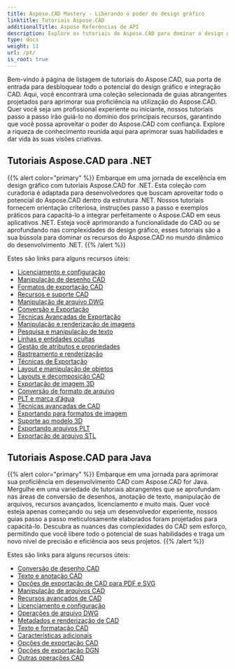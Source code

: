 ```yaml
---
title: Aspose.CAD Mastery - Liberando o poder do design gráfico
linktitle: Tutoriais Aspose.CAD
additionalTitle: Aspose Referências de API
description: Explore os tutoriais do Aspose.CAD para dominar o design gráfico. Eleve suas habilidades com guias passo a passo sobre integração CAD e libere seu potencial criativo.
type: docs
weight: 11
url: /pt/
is_root: true
---
```


Bem-vindo à página de listagem de tutoriais do Aspose.CAD, sua porta de entrada para desbloquear todo o potencial do design gráfico e integração CAD. Aqui, você encontrará uma coleção selecionada de guias abrangentes projetados para aprimorar sua proficiência na utilização do Aspose.CAD. Quer você seja um profissional experiente ou iniciante, nossos tutoriais passo a passo irão guiá-lo no domínio dos principais recursos, garantindo que você possa aproveitar o poder do Aspose.CAD com confiança. Explore a riqueza de conhecimento reunida aqui para aprimorar suas habilidades e dar vida às suas visões criativas.

## Tutoriais Aspose.CAD para .NET
{{% alert color="primary" %}}
Embarque em uma jornada de excelência em design gráfico com tutoriais Aspose.CAD for .NET. Esta coleção com curadoria é adaptada para desenvolvedores que buscam aproveitar todo o potencial do Aspose.CAD dentro da estrutura .NET. Nossos tutoriais fornecem orientação criteriosa, instruções passo a passo e exemplos práticos para capacitá-lo a integrar perfeitamente o Aspose.CAD em seus aplicativos .NET. Esteja você aprimorando a funcionalidade do CAD ou se aprofundando nas complexidades do design gráfico, esses tutoriais são a sua bússola para dominar os recursos do Aspose.CAD no mundo dinâmico do desenvolvimento .NET.
{{% /alert %}}

Estes são links para alguns recursos úteis:
 
- [Licenciamento e configuração](./net/licensing-and-configuration/)
- [Manipulação de desenho CAD](./net/cad-drawing-manipulation/)
- [Formatos de exportação CAD](./net/cad-export-formats/)
- [Recursos e suporte CAD](./net/cad-features-and-support/)
- [Manipulação de arquivo DWG](./net/dwg-file-manipulation/)
- [Conversão e Exportação](./net/conversion-and-export/)
- [Técnicas Avançadas de Exportação](./net/advanced-export-techniques/)
- [Manipulação e renderização de imagens](./net/image-manipulation-and-rendering/)
- [Pesquisa e manipulação de texto](./net/text-search-and-manipulation/)
- [Linhas e entidades ocultas](./net/hidden-lines-and-entities/)
- [Gestão de atributos e propriedades](./net/attribute-and-property-management/)
- [Rastreamento e renderização](./net/tracking-and-rendering/)
- [Técnicas de Exportação](./net/export-techniques/)
- [Layout e manipulação de objetos](./net/layout-and-object-handling/)
- [Layouts e decomposição CAD](./net/cad-layouts-and-decomposition/)
- [Exportação de imagem 3D](./net/3d-image-export/)
- [Conversão de formato de arquivo](./net/file-format-conversion/)
- [PLT e marca d’água](./net/plt-and-watermarking/)
- [Técnicas avançadas de CAD](./net/advanced-cad-techniques/)
- [Exportando para formatos de imagem](./net/exporting-to-image-formats/)
- [Suporte ao modelo 3D](./net/3d-model-support/)
- [Exportando arquivos PLT](./net/exporting-plt-files/)
- [Exportação de arquivo STL](./net/stl-file-export/)


## Tutoriais Aspose.CAD para Java
{{% alert color="primary" %}}
Embarque em uma jornada para aprimorar sua proficiência em desenvolvimento CAD com Aspose.CAD for Java. Mergulhe em uma variedade de tutoriais abrangentes que se aprofundam nas áreas de conversão de desenhos, anotação de texto, manipulação de arquivos, recursos avançados, licenciamento e muito mais. Quer você esteja apenas começando ou seja um desenvolvedor experiente, nossos guias passo a passo meticulosamente elaborados foram projetados para capacitá-lo. Descubra as nuances das complexidades do CAD sem esforço, permitindo que você libere todo o potencial de suas habilidades e traga um novo nível de precisão e eficiência aos seus projetos.
{{% /alert %}}

Estes são links para alguns recursos úteis:
 
- [Conversão de desenho CAD](./java/cad-drawing-conversion/)
- [Texto e anotação CAD](./java/cad-text-and-annotation/)
- [Opções de exportação de CAD para PDF e SVG](./java/cad-to-pdf-and-svg-export-options/)
- [Manipulação de arquivos CAD](./java/cad-file-manipulation/)
- [Recursos avançados de CAD](./java/advanced-cad-features/)
- [Licenciamento e configuração](./java/licensing-and-configuration/)
- [Operações de arquivo DWG](./java/dwg-file-operations/)
- [Metadados e renderização de CAD](./java/cad-meta-data-and-rendering/)
- [Texto e formatação CAD](./java/cad-text-and-formatting/)
- [Características adicionais](./java/additional-features/)
- [Opções de exportação CAD](./java/cad-export-options/)
- [Opções de exportação DGN](./java/dgn-export-options/)
- [Outras operações CAD](./java/other-cad-operations/)



